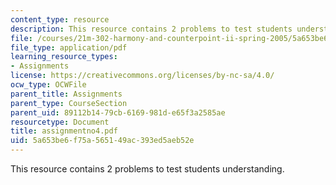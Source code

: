 ```yaml
---
content_type: resource
description: This resource contains 2 problems to test students understanding.
file: /courses/21m-302-harmony-and-counterpoint-ii-spring-2005/5a653be6f75a565149ac393ed5aeb52e_assignmentno4.pdf
file_type: application/pdf
learning_resource_types:
- Assignments
license: https://creativecommons.org/licenses/by-nc-sa/4.0/
ocw_type: OCWFile
parent_title: Assignments
parent_type: CourseSection
parent_uid: 89112b14-79cb-6169-981d-e65f3a2585ae
resourcetype: Document
title: assignmentno4.pdf
uid: 5a653be6-f75a-5651-49ac-393ed5aeb52e
---
```

This resource contains 2 problems to test students understanding.